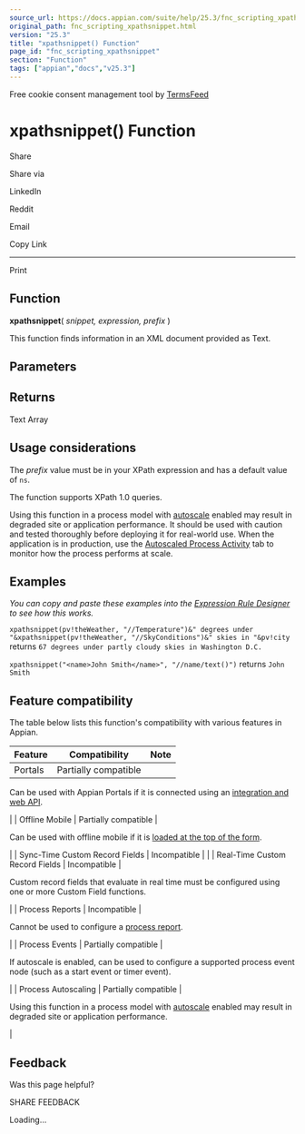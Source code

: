 ```yaml
---
source_url: https://docs.appian.com/suite/help/25.3/fnc_scripting_xpathsnippet.html
original_path: fnc_scripting_xpathsnippet.html
version: "25.3"
title: "xpathsnippet() Function"
page_id: "fnc_scripting_xpathsnippet"
section: "Function"
tags: ["appian","docs","v25.3"]
---
```



Free cookie consent management tool by [TermsFeed](https://www.termsfeed.com/)

# xpathsnippet() Function

Share

Share via

LinkedIn

Reddit

Email

Copy Link

* * *

Print

## Function

**xpathsnippet**( _snippet, expression, prefix_ )

This function finds information in an XML document provided as Text.

## Parameters

## Returns

Text Array

## Usage considerations

The _prefix_ value must be in your XPath expression and has a default value of `ns`.

The function supports XPath 1.0 queries.

Using this function in a process model with [autoscale](autoscale-processes.html) enabled may result in degraded site or application performance. It should be used with caution and tested thoroughly before deploying it for real-world use. When the application is in production, use the [Autoscaled Process Activity](monitoring-autoscaled-processes.html) tab to monitor how the process performs at scale.

## Examples

_You can copy and paste these examples into the [Expression Rule Designer](Expression_Rules.html) to see how this works._

`xpathsnippet(pv!theWeather, "//Temperature")&" degrees under "&xpathsnippet(pv!theWeather, "//SkyConditions")&" skies in "&pv!city` returns `67 degrees under partly cloudy skies in Washington D.C.`

`xpathsnippet("<name>John Smith</name>", "//name/text()")` returns `John Smith`

## Feature compatibility

The table below lists this function's compatibility with various features in Appian.

| Feature | Compatibility | Note |
| --- | --- | --- |
| Portals | Partially compatible |
Can be used with Appian Portals if it is connected using an [integration and web API](portals-design.html#using-partially-compatible-functions-and-objects-in-a-portal).

 |
| Offline Mobile | Partially compatible |

Can be used with offline mobile if it is [loaded at the top of the form](offline-mobile-design-best-practices.html#working-with-partially-compatible-functions).

 |
| Sync-Time Custom Record Fields | Incompatible |  |
| Real-Time Custom Record Fields | Incompatible |

Custom record fields that evaluate in real time must be configured using one or more Custom Field functions.

 |
| Process Reports | Incompatible |

Cannot be used to configure a [process report](Process_Reports.html).

 |
| Process Events | Partially compatible |

If autoscale is enabled, can be used to configure a supported process event node (such as a start event or timer event).

 |
| Process Autoscaling | Partially compatible |

Using this function in a process model with [autoscale](autoscale-processes.html) enabled may result in degraded site or application performance.

 |

## Feedback

Was this page helpful?

SHARE FEEDBACK

Loading...